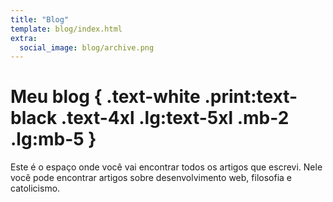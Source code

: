 ```yaml
---
title: "Blog"
template: blog/index.html
extra:
  social_image: blog/archive.png
---
```


# Meu blog { .text-white .print:text-black .text-4xl .lg:text-5xl .mb-2 .lg:mb-5 }

Este é o espaço onde você vai encontrar todos os  artigos que escrevi. Nele você pode encontrar artigos sobre desenvolvimento web, filosofia e catolicismo.
